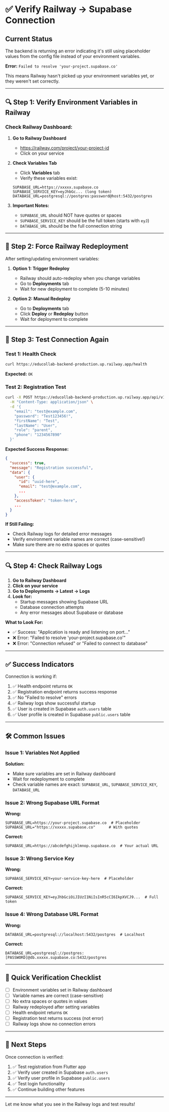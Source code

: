 # ✅ Verify Railway → Supabase Connection

## Current Status

The backend is returning an error indicating it's still using placeholder values from the config file instead of your environment variables.

**Error:** `Failed to resolve 'your-project.supabase.co'`

This means Railway hasn't picked up your environment variables yet, or they weren't set correctly.

---

## 🔍 Step 1: Verify Environment Variables in Railway

### Check Railway Dashboard:

1. **Go to Railway Dashboard**
   - https://railway.com/project/your-project-id
   - Click on your service

2. **Check Variables Tab**
   - Click **Variables** tab
   - Verify these variables exist:

   ```
   SUPABASE_URL=https://xxxxx.supabase.co
   SUPABASE_SERVICE_KEY=eyJhbGc... (long token)
   DATABASE_URL=postgresql://postgres:password@host:5432/postgres
   ```

3. **Important Notes:**
   - `SUPABASE_URL` should NOT have quotes or spaces
   - `SUPABASE_SERVICE_KEY` should be the full token (starts with `eyJ`)
   - `DATABASE_URL` should be the full connection string

---

## 🔄 Step 2: Force Railway Redeployment

After setting/updating environment variables:

1. **Option 1: Trigger Redeploy**
   - Railway should auto-redeploy when you change variables
   - Go to **Deployments** tab
   - Wait for new deployment to complete (5-10 minutes)

2. **Option 2: Manual Redeploy**
   - Go to **Deployments** tab
   - Click **Deploy** or **Redeploy** button
   - Wait for deployment to complete

---

## 🧪 Step 3: Test Connection Again

### Test 1: Health Check
```bash
curl https://educollab-backend-production.up.railway.app/health
```
**Expected:** `OK`

### Test 2: Registration Test
```bash
curl -X POST https://educollab-backend-production.up.railway.app/api/v1/auth/register \
  -H "Content-Type: application/json" \
  -d '{
    "email": "test@example.com",
    "password": "Test123456!",
    "firstName": "Test",
    "lastName": "User",
    "role": "parent",
    "phone": "1234567890"
  }'
```

**Expected Success Response:**
```json
{
  "success": true,
  "message": "Registration successful",
  "data": {
    "user": {
      "id": "uuid-here",
      "email": "test@example.com",
      ...
    },
    "accessToken": "token-here",
    ...
  }
}
```

**If Still Failing:**
- Check Railway logs for detailed error messages
- Verify environment variable names are correct (case-sensitive!)
- Make sure there are no extra spaces or quotes

---

## 🔍 Step 4: Check Railway Logs

1. **Go to Railway Dashboard**
2. **Click on your service**
3. **Go to Deployments → Latest → Logs**
4. **Look for:**
   - Startup messages showing Supabase URL
   - Database connection attempts
   - Any error messages about Supabase or database

**What to Look For:**
- ✅ Success: "Application is ready and listening on port..."
- ❌ Error: "Failed to resolve 'your-project.supabase.co'"
- ❌ Error: "Connection refused" or "Failed to connect to database"

---

## ✅ Success Indicators

Connection is working if:

1. ✅ Health endpoint returns `OK`
2. ✅ Registration endpoint returns success response
3. ✅ No "Failed to resolve" errors
4. ✅ Railway logs show successful startup
5. ✅ User is created in Supabase `auth.users` table
6. ✅ User profile is created in Supabase `public.users` table

---

## 🛠️ Common Issues

### Issue 1: Variables Not Applied

**Solution:**
- Make sure variables are set in Railway dashboard
- Wait for redeployment to complete
- Check variable names are exact: `SUPABASE_URL`, `SUPABASE_SERVICE_KEY`, `DATABASE_URL`

### Issue 2: Wrong Supabase URL Format

**Wrong:**
```
SUPABASE_URL=https://your-project.supabase.co  # Placeholder
SUPABASE_URL="https://xxxxx.supabase.co"      # With quotes
```

**Correct:**
```
SUPABASE_URL=https://abcdefghijklmnop.supabase.co  # Your actual URL
```

### Issue 3: Wrong Service Key

**Wrong:**
```
SUPABASE_SERVICE_KEY=your-service-key-here  # Placeholder
```

**Correct:**
```
SUPABASE_SERVICE_KEY=eyJhbGciOiJIUzI1NiIsInR5cCI6IkpXVCJ9...  # Full token
```

### Issue 4: Wrong Database URL Format

**Wrong:**
```
DATABASE_URL=postgresql://localhost:5432/postgres  # Localhost
```

**Correct:**
```
DATABASE_URL=postgresql://postgres:[PASSWORD]@db.xxxxx.supabase.co:5432/postgres
```

---

## 📝 Quick Verification Checklist

- [ ] Environment variables set in Railway dashboard
- [ ] Variable names are correct (case-sensitive)
- [ ] No extra spaces or quotes in values
- [ ] Railway redeployed after setting variables
- [ ] Health endpoint returns `OK`
- [ ] Registration test returns success (not error)
- [ ] Railway logs show no connection errors

---

## 🎯 Next Steps

Once connection is verified:

1. ✅ Test registration from Flutter app
2. ✅ Verify user created in Supabase `auth.users`
3. ✅ Verify user profile in Supabase `public.users`
4. ✅ Test login functionality
5. ✅ Continue building other features

---

Let me know what you see in the Railway logs and test results!

